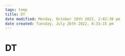 ```yaml
---
tags: temp
title: DT
date modified: Monday, October 10th 2022, 2:02:30 pm
date created: Tuesday, July 26th 2022, 8:33:15 pm
---
```


# DT



